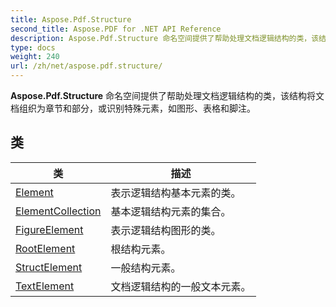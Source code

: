 ```yaml
---
title: Aspose.Pdf.Structure
second_title: Aspose.PDF for .NET API Reference
description: Aspose.Pdf.Structure 命名空间提供了帮助处理文档逻辑结构的类，该结构将文档组织为章节和部分，或识别特殊元素，如图形、表格和脚注。
type: docs
weight: 240
url: /zh/net/aspose.pdf.structure/
---
```

**Aspose.Pdf.Structure** 命名空间提供了帮助处理文档逻辑结构的类，该结构将文档组织为章节和部分，或识别特殊元素，如图形、表格和脚注。

## 类

| 类 | 描述 |
| --- | --- |
| [Element](./element/) | 表示逻辑结构基本元素的类。 |
| [ElementCollection](./elementcollection/) | 基本逻辑结构元素的集合。 |
| [FigureElement](./figureelement/) | 表示逻辑结构图形的类。 |
| [RootElement](./rootelement/) | 根结构元素。 |
| [StructElement](./structelement/) | 一般结构元素。 |
| [TextElement](./textelement/) | 文档逻辑结构的一般文本元素。 |